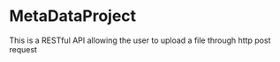 # MetaDataProject
This is a RESTful API allowing the user to upload a file through http post request
